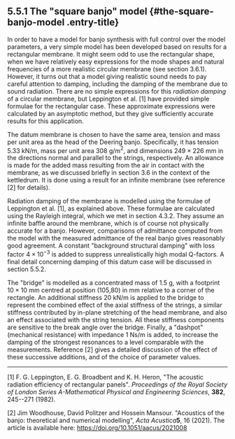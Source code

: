 ## 5.5.1 The "square banjo" model {#the-square-banjo-model .entry-title}

In order to have a model for banjo synthesis with full control over the
model parameters, a very simple model has been developed based on
results for a rectangular membrane. It might seem odd to use the
rectangular shape, when we have relatively easy expressions for the mode
shapes and natural frequencies of a more realistic circular membrane
(see section 3.6.1). However, it turns out that a model giving realistic
sound needs to pay careful attention to damping, including the damping
of the membrane due to sound radiation. There are no simple expressions
for this *radiation damping* of a circular membrane, but Leppington et
al. \[1\] have provided simple formulae for the rectangular case. These
approximate expressions were calculated by an asymptotic method, but
they give sufficiently accurate results for this application.

The datum membrane is chosen to have the same area, tension and mass per
unit area as the head of the Deering banjo. Specifically, it has tension
5.33 kN/m, mass per unit area 308 g/m$^2$, and dimensions $249
\times 226$ mm in the directions normal and parallel to the strings,
respectively. An allowance is made for the added mass resulting from the
air in contact with the membrane, as we discussed briefly in section 3.6
in the context of the kettledrum. It is done using a result for an
infinite membrane (see reference \[2\] for details).

Radiation damping of the membrane is modelled using the formulae of
Leppington et al. \[1\], as explained above. These formulae are
calculated using the Rayleigh integral, which we met in section 4.3.2.
They assume an infinite baffle around the membrane, which is of course
not physically accurate for a banjo. However, comparisons of admittance
computed from the model with the measured admittance of the real banjo
gives reasonably good agreement. A constant "background structural
damping" with loss factor $4 \times 10^{-3}$ is added to suppress
unrealistically high modal Q-factors. A final detail concerning damping
of this datum case will be discussed in section 5.5.2.

The "bridge" is modelled as a concentrated mass of 1.5 g, with a
footprint $10 \times 10$ mm centred at position (105,80) in mm
relative to a corner of the rectangle. An additional stiffness 20 kN/m
is applied to the bridge to represent the combined effect of the axial
stiffness of the strings, a similar stiffness contributed by in-plane
stretching of the head membrane, and also an effect associated with the
string tension. All these stiffness components are sensitive to the
break angle over the bridge. Finally, a "dashpot" (mechanical
resistance) with impedance 1 Ns/m is added, to increase the damping of
the strongest resonances to a level comparable with the measurements.
Reference \[2\] gives a detailed discussion of the effect of these
successive additions, and of the choice of parameter values.

------------------------------------------------------------------------

\[1\] F. G. Leppington, E. G. Broadbent and K. H. Heron, "The acoustic
radiation efficiency of rectangular panels". *Proceedings of the Royal
Society of London Series A-Mathematical Physical and Engineering
Sciences*, **382**, 245--271 (1982).

\[2\] Jim Woodhouse, David Politzer and Hossein Mansour. "Acoustics of
the banjo: theoretical and numerical modelling", *Acta Acustica***5**,
16 (2021). The article is available here:
[](DOIhttps://doi.org/10.1051/aacus/2021008)<https://doi.org/10.1051/aacus/2021008>
